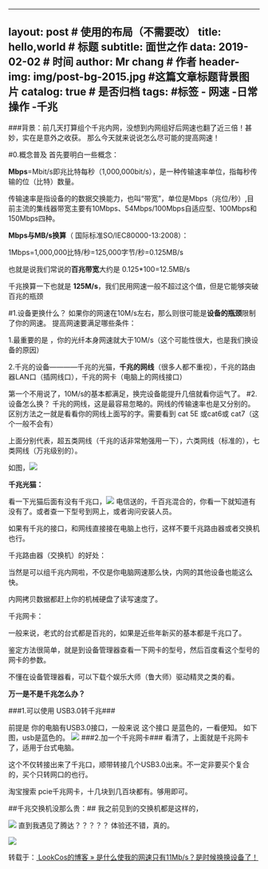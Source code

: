 ---layout:		post			# 使用的布局（不需要改）title:		hello,world		# 标题subtitle:	面世之作data:		2019-02-02		# 时间author:		Mr chang		# 作者header-img: img/post-bg-2015.jpg 	#这篇文章标题背景图片catalog: true 				# 是否归档tags:						#标签	- 网速	 -日常操作	-千兆---###背景：前几天打算组个千兆内网，没想到内网组好后网速也翻了近三倍！甚妙，实在是意外之收获。那么今天就来说说怎么尽可能的提高网速！#0.概念普及首先要明白一些概念：**Mbps**=Mbit/s即兆比特每秒（1,000,000bit/s），是一种传输速率单位，指每秒传输的位（比特）数量。传输速率是指设备的的数据交换能力，也叫“带宽”，单位是Mbps（兆位/秒）,目前主流的集线器带宽主要有10Mbps、54Mbps/100Mbps自适应型、100Mbps和150Mbps四种。**Mbps与MB/s换算**（ 国际标准SO/IEC80000-13:2008）：1Mbps=1,000,000比特/秒=125,000字节/秒=0.125MB/s也就是说我们常说的**百兆带宽**大约是 0.125*100=12.5MB/s千兆换算一下也就是 **125M/s**，我们民用网速一般不超过这个值，但是它能够突破百兆的瓶颈#1.设备更换什么？如果你的网速在10M/s左右，那么则很可能是**设备的瓶颈**限制了你的网速。提高网速要满足哪些条件：1.最重要的是 ，你的光纤本身网速就大于10M/s（这个可能性很大，也是我们换设备的原因）2.千兆的设备————千兆的光猫，**千兆的网线**（很多人都不重视），千兆的路由器LAN口（插网线口），千兆的网卡（电脑上的网线接口）第一个不用说了，10M/s的基本都满足，换完设备能提升几倍就看你运气了。#2.设备怎么换？千兆的网线，这是最容易忽略的。网线的传输速率也是又分别的。区别方法之一就是看看你的网线上面写的字。需要看到 cat 5E 或cat6或 cat7（这个一般不会有）上面分别代表，超五类网线（千兆的话非常勉强用一下），六类网线（标准的），七类网线（万兆级别的）。如图，![](http://thyrsi.com/t6/667/1549196747x2728279997.jpg)**千兆光猫：**看一下光猫后面有没有千兆口，![](http://thyrsi.com/t6/667/1549197083x2728279997.jpg)电信送的，千百兆混合的，你看一下就知道有没有了。或者查一下型号到网上，或者询问安装人员。如果有千兆的接口，和网线直接接在电脑上也行，这样不要千兆路由器或者交换机也行。千兆路由器（交换机）的好处：当然是可以组千兆内网啦，不仅是你电脑网速那么快，内网的其他设备也能这么快。内网拷贝数据都赶上你的机械硬盘了读写速度了。千兆网卡：一般来说，老式的台式都是百兆的，如果是近些年新买的基本都是千兆口了。鉴定方法很简单，就是到设备管理器查看一下网卡的型号，然后百度看这个型号的网卡的参数。不懂在设备管理器看，可以下载个娱乐大师（鲁大师）驱动精灵之类的看。**万一是不是千兆怎么办？**###1.可以使用 USB3.0转千兆###前提是 你的电脑有USB3.0接口，一般来说 这个接口 是蓝色的，一看便知。 如下图，usb是蓝色的。![](http://thyrsi.com/t6/667/1549197367x1822612449.jpg)###2.加一个千兆网卡###看清了，上面就是千兆网卡了，适用于台式电脑。这个不仅转接出来了千兆口，顺带转接几个USB3.0出来。不一定非要买个复合的，买个只转网口的也行。淘宝搜索 pcie千兆网卡，十几块到几百块都有。够用即可。##千兆交换机没那么贵：##我之前见到的交换机都是这样的，![](http://thyrsi.com/t6/667/1549197521x2728279638.jpg)直到我遇见了腾达？？？？？  体验还不错，真的。![](http://thyrsi.com/t6/667/1549197581x2728279638.jpg)转载于：[ LookCos的博客 » 是什么使我的网速只有11Mb/s？是时候换换设备了！](https://www.lookcos.cn/?p=254)